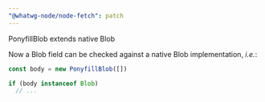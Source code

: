 ```yaml
---
"@whatwg-node/node-fetch": patch
---
```


PonyfillBlob extends native Blob

Now a Blob field can be checked against a native Blob implementation, _i.e._:

```ts
const body = new PonyfillBlob([])

if (body instanceof Blob)
  // ...
```
